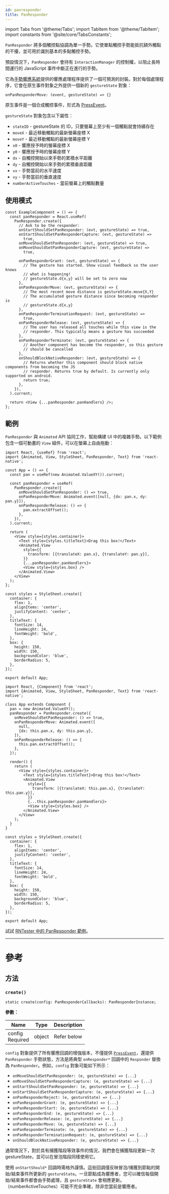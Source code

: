 ```yaml
---
id: panresponder
title: PanResponder
---
```


import Tabs from '@theme/Tabs'; import TabItem from '@theme/TabItem'; import constants from '@site/core/TabsConstants';

`PanResponder` 將多個觸控點協調為單一手勢。它使單點觸控手勢能抵抗額外觸點的干擾，並可用於識別基本的多點觸控手勢。

預設情況下，`PanResponder` 會持有 `InteractionManager` 的控制權，以阻止長時間運行的 JavaScript 事件中斷正在進行的手勢。

它為[手勢響應系統](gesture-responder-system.md)提供的響應處理程序提供了一個可預測的封裝。對於每個處理程序，它會在原生事件對象之外提供一個新的 `gestureState` 對象：

```
onPanResponderMove: (event, gestureState) => {}
```

原生事件是一個合成觸控事件，形式為 [PressEvent](pressevent)。

`gestureState` 對象包含以下屬性：

- `stateID` - gestureState 的 ID，只要螢幕上至少有一個觸點就會持續存在
- `moveX` - 最近移動觸點的最新螢幕座標 X
- `moveY` - 最近移動觸點的最新螢幕座標 Y
- `x0` - 響應授予時的螢幕座標 X
- `y0` - 響應授予時的螢幕座標 Y
- `dx` - 自觸控開始以來手勢的累積水平距離
- `dy` - 自觸控開始以來手勢的累積垂直距離
- `vx` - 手勢當前的水平速度
- `vy` - 手勢當前的垂直速度
- `numberActiveTouches` - 當前螢幕上的觸點數量

## 使用模式

```tsx
const ExampleComponent = () => {
  const panResponder = React.useRef(
    PanResponder.create({
      // Ask to be the responder:
      onStartShouldSetPanResponder: (evt, gestureState) => true,
      onStartShouldSetPanResponderCapture: (evt, gestureState) =>
        true,
      onMoveShouldSetPanResponder: (evt, gestureState) => true,
      onMoveShouldSetPanResponderCapture: (evt, gestureState) =>
        true,

      onPanResponderGrant: (evt, gestureState) => {
        // The gesture has started. Show visual feedback so the user knows
        // what is happening!
        // gestureState.d{x,y} will be set to zero now
      },
      onPanResponderMove: (evt, gestureState) => {
        // The most recent move distance is gestureState.move{X,Y}
        // The accumulated gesture distance since becoming responder is
        // gestureState.d{x,y}
      },
      onPanResponderTerminationRequest: (evt, gestureState) =>
        true,
      onPanResponderRelease: (evt, gestureState) => {
        // The user has released all touches while this view is the
        // responder. This typically means a gesture has succeeded
      },
      onPanResponderTerminate: (evt, gestureState) => {
        // Another component has become the responder, so this gesture
        // should be cancelled
      },
      onShouldBlockNativeResponder: (evt, gestureState) => {
        // Returns whether this component should block native components from becoming the JS
        // responder. Returns true by default. Is currently only supported on android.
        return true;
      },
    }),
  ).current;

  return <View {...panResponder.panHandlers} />;
};
```

## 範例

`PanResponder` 與 `Animated` API 協同工作，幫助構建 UI 中的複雜手勢。以下範例包含一個可動畫的 `View` 組件，可以在螢幕上自由拖動：

<Tabs groupId="syntax" queryString defaultValue={constants.defaultSyntax} values={constants.syntax}>
<TabItem value="functional">

```SnackPlayer name=PanResponder
import React, {useRef} from 'react';
import {Animated, View, StyleSheet, PanResponder, Text} from 'react-native';

const App = () => {
  const pan = useRef(new Animated.ValueXY()).current;

  const panResponder = useRef(
    PanResponder.create({
      onMoveShouldSetPanResponder: () => true,
      onPanResponderMove: Animated.event([null, {dx: pan.x, dy: pan.y}]),
      onPanResponderRelease: () => {
        pan.extractOffset();
      },
    }),
  ).current;

  return (
    <View style={styles.container}>
      <Text style={styles.titleText}>Drag this box!</Text>
      <Animated.View
        style={{
          transform: [{translateX: pan.x}, {translateY: pan.y}],
        }}
        {...panResponder.panHandlers}>
        <View style={styles.box} />
      </Animated.View>
    </View>
  );
};

const styles = StyleSheet.create({
  container: {
    flex: 1,
    alignItems: 'center',
    justifyContent: 'center',
  },
  titleText: {
    fontSize: 14,
    lineHeight: 24,
    fontWeight: 'bold',
  },
  box: {
    height: 150,
    width: 150,
    backgroundColor: 'blue',
    borderRadius: 5,
  },
});

export default App;
```

</TabItem>
<TabItem value="classical">

```SnackPlayer name=PanResponder
import React, {Component} from 'react';
import {Animated, View, StyleSheet, PanResponder, Text} from 'react-native';

class App extends Component {
  pan = new Animated.ValueXY();
  panResponder = PanResponder.create({
    onMoveShouldSetPanResponder: () => true,
    onPanResponderMove: Animated.event([
      null,
      {dx: this.pan.x, dy: this.pan.y},
    ]),
    onPanResponderRelease: () => {
      this.pan.extractOffset();
    },
  });

  render() {
    return (
      <View style={styles.container}>
        <Text style={styles.titleText}>Drag this box!</Text>
        <Animated.View
          style={{
            transform: [{translateX: this.pan.x}, {translateY: this.pan.y}],
          }}
          {...this.panResponder.panHandlers}>
          <View style={styles.box} />
        </Animated.View>
      </View>
    );
  }
}

const styles = StyleSheet.create({
  container: {
    flex: 1,
    alignItems: 'center',
    justifyContent: 'center',
  },
  titleText: {
    fontSize: 14,
    lineHeight: 24,
    fontWeight: 'bold',
  },
  box: {
    height: 150,
    width: 150,
    backgroundColor: 'blue',
    borderRadius: 5,
  },
});

export default App;
```

</TabItem>
</Tabs>

試試 [RNTester 中的 PanResponder 範例](https://github.com/facebook/react-native/blob/0.71-stable/packages/rn-tester/js/examples/PanResponder/PanResponderExample.js)。

---

# 參考

## 方法

### `create()`

```tsx
static create(config: PanResponderCallbacks): PanResponderInstance;
```

**參數：**

| Name                                                        | Type   | Description |
| ----------------------------------------------------------- | ------ | ----------- |
| config <div className="label basic required">Required</div> | object | Refer below |

`config` 對象提供了所有響應回調的增強版本，不僅提供 [`PressEvent`](pressevent)，還提供 `PanResponder` 手勢狀態，方法是將典型 `onResponder*` 回調中的 `Responder` 替換為 `PanResponder`。例如，`config` 對象可能如下所示：

- `onMoveShouldSetPanResponder: (e, gestureState) => {...}`
- `onMoveShouldSetPanResponderCapture: (e, gestureState) => {...}`
- `onStartShouldSetPanResponder: (e, gestureState) => {...}`
- `onStartShouldSetPanResponderCapture: (e, gestureState) => {...}`
- `onPanResponderReject: (e, gestureState) => {...}`
- `onPanResponderGrant: (e, gestureState) => {...}`
- `onPanResponderStart: (e, gestureState) => {...}`
- `onPanResponderEnd: (e, gestureState) => {...}`
- `onPanResponderRelease: (e, gestureState) => {...}`
- `onPanResponderMove: (e, gestureState) => {...}`
- `onPanResponderTerminate: (e, gestureState) => {...}`
- `onPanResponderTerminationRequest: (e, gestureState) => {...}`
- `onShouldBlockNativeResponder: (e, gestureState) => {...}`

通常情況下，對於具有捕獲階段等效事件的情況，我們會在捕獲階段更新一次 gestureState，並可以在冒泡階段同樣使用它。

使用 `onStartShould*` 回調時需格外謹慎。這些回調僅反映冒泡/捕獲到節點的開始/結束事件所更新的 `gestureState`。一旦節點成為響應者，您可以確信每個開始/結束事件都會由手勢處理，且 `gestureState` 會相應更新。（numberActiveTouches）可能不完全準確，除非您當前是響應者。